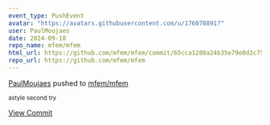 ```yaml
---
event_type: PushEvent
avatar: "https://avatars.githubusercontent.com/u/176078891?"
user: PaulMoujaes
date: 2024-09-10
repo_name: mfem/mfem
html_url: https://github.com/mfem/mfem/commit/65cca1288a24b35e79e8d2c759e19b9b20d352ab
repo_url: https://github.com/mfem/mfem
---
```


<a href='https://github.com/PaulMoujaes' target='_blank'>PaulMoujaes</a> pushed to <a href='https://github.com/mfem/mfem' target='_blank'>mfem/mfem</a>

<small>astyle second try</small>

<a href='https://github.com/mfem/mfem/commit/65cca1288a24b35e79e8d2c759e19b9b20d352ab' target='_blank'>View Commit</a>